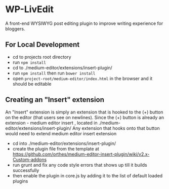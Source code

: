 WP-LivEdit
==========

A front-end WYSIWYG post editing plugin to improve writing experience for bloggers.

For Local Development
--------------------

- cd to projects root directory
- run `npm install` 
- cd to ./medium-editor/extensions/insert-plugin/
- run `npm install` then run `bower install`
- open `project-root/medium-editor/index.html` in the browser and it should be editable



Creating an "Insert" extension
------------------------------
An "Insert" extension is simply an extension that is hooked to the (+) button on the editor (that users see on newlines).
Since the (+) button is already an extension - medium editor insert <link>, located in ./medium-editor/extensions/insert-plugin/
Any extension that hooks onto that button would need to extend medium editor insert extension

* cd into ./medium-editor/extensions/insert-plugin/
* create the plugin file from the template at https://github.com/orthes/medium-editor-insert-plugin/wiki/v2.x-Custom-addons
* run grunt and fix any code style errors that shows up till it builds successfully
* then enable the plugin in core.js by adding it to the list of default loaded plugins